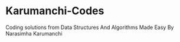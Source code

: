 # Karumanchi-Codes
Coding solutions from Data Structures And Algorithms Made Easy By Narasimha Karumanchi
